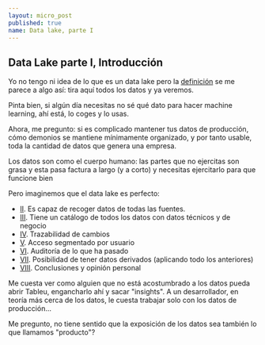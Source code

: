 ```yaml
---
layout: micro_post
published: true
name: Data lake, parte I
---
```


## Data Lake parte I, Introducción

Yo no tengo ni idea de lo que es un data lake pero la [definición](https://en.wikipedia.org/wiki/Data_lake) se me parece a algo así: tira aquí todos
los datos y ya veremos.

Pinta bien, si algún día necesitas no sé qué dato para hacer machine learning, ahí está, lo coges y
lo usas.

Ahora, me pregunto: si es complicado mantener tus datos de producción, cómo demonios se mantiene
mínimamente organizado, y por tanto usable, toda la cantidad de datos que genera una empresa.

Los datos son como el cuerpo humano: las partes que no ejercitas son grasa y esta pasa factura a largo (y a corto) y necesitas ejercitarlo para que funcione bien

Pero imaginemos que el data lake es perfecto: 

- [II](/micro/2019-06-14-data-lake-fuentes.html). Es capaz de recoger datos de todas las fuentes.
- [III](/micro/2019-06-18-data-lake-catalogo.html). Tiene un catálogo de todos los datos con datos técnicos y de negocio
- [IV](/micro/2019-06-27-data-lake-cambios.html). Trazabilidad de cambios
- [V](micro/2019-07-25-data-lake-autorización.html). Acceso segmentado por usuario
- [VI](/micro/2019-08-28-data-lake-VI-trazabilidad.html). Auditoría de lo que ha pasado
- [VII](/micro/2019-09-28-data-lake-VII-datos-derivados.html). Posibilidad de tener datos derivados (aplicando todo los anteriores)
- [VIII](/micro/2019-09-28-data-lake-conclusiones.html). Conclusiones y opinión personal

Me cuesta ver como alguien que no está acostumbrado a los datos pueda abrir Tableu, engancharlo ahí
y sacar "insights". A un desarrollador, en teoría más cerca de los datos, le cuesta trabajar solo con los datos de producción...

Me pregunto, no tiene sentido que la exposición de los datos sea también lo que llamamos "producto"?

